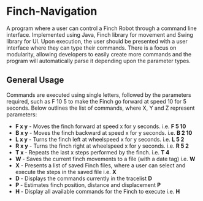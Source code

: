 # Finch-Navigation
A program where a user can control a Finch Robot through a command line interface. Implemented using Java, Finch library for movement and Swing library for UI. Upon execution, the user should be presented with a user interface where they can type their commands. There is a focus on modularity, allowing developers to easily create more commands and the program will automatically parse it depending upon the parameter types.

<h2> General Usage </h2>
<p> Commands are executed using single letters, followed by the parameters required, such as F 10 5 to make the Finch go forward at speed 10 for 5 seconds. Below outlines the list of commands, where X, Y and Z represent parameters: </p>
<ul>
  <li> <b> F x y</b> - Moves the finch forward at speed x for y seconds. i.e. <b> F 5 10</b></li>
  <li> <b> B x y</b> - Moves the finch backward at speed x for y seconds. i.e. <b> B 2 10</b></li>
  <li> <b> L x y</b> - Turns the finch left at wheelspeed x for y seconds. i.e. <b> L 5 2</b></li>
  <li> <b> R x y</b> - Turns the finch right at wheelspeed x for y seconds. i.e. <b> R 5 2</b></li>
  <li> <b> T x </b> - Repeats the last x steps performed by the finch. i.e. <b> T 4</b></li>
  <li> <b> W </b> - Saves the current finch movements to a file (with a date tag) i.e. <b> W</b></li>
  <li> <b> X </b> - Presents a list of saved Finch files, where a user can select and execute the steps in the saved file i.e. <b> X</b></li>
  <li> <b> D </b> - Displays the commands currently in the tracelist  <b> D </b></li>
  <li> <b> P </b> - Estimates finch position, distance and displacement <b> P</b></li>
  <li> <b> H </b> - Display all available commands for the Finch to execute i.e. <b> H</b></li>



</ul>

